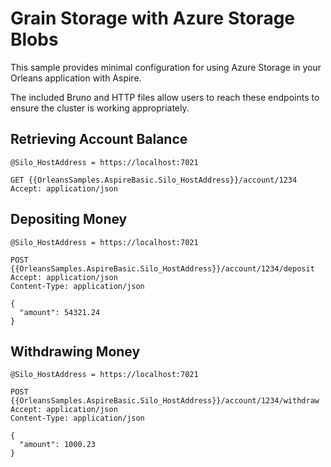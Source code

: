 # Grain Storage with Azure Storage Blobs

This sample provides minimal configuration for using Azure Storage in your Orleans application with Aspire.

The included Bruno and HTTP files allow users to reach these endpoints to ensure the cluster is working appropriately.

## Retrieving Account Balance

```
@Silo_HostAddress = https://localhost:7021

GET {{OrleansSamples.AspireBasic.Silo_HostAddress}}/account/1234
Accept: application/json
```

## Depositing Money

```
@Silo_HostAddress = https://localhost:7021

POST {{OrleansSamples.AspireBasic.Silo_HostAddress}}/account/1234/deposit
Accept: application/json
Content-Type: application/json

{
  "amount": 54321.24
}
```

## Withdrawing Money

```
@Silo_HostAddress = https://localhost:7021

POST {{OrleansSamples.AspireBasic.Silo_HostAddress}}/account/1234/withdraw
Accept: application/json
Content-Type: application/json

{
  "amount": 1000.23
}
```